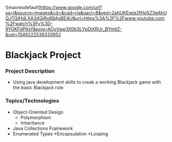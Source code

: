 ![maxresdefault]https://www.google.com/url?sa=i&source=images&cd=&cad=rja&uact=8&ved=2ahUKEwiq2fHq5Z3gAhUQJTQIHdLXA34QjRx6BAgBEAU&url=https%3A%2F%2Fwww.youtube.com%2Fwatch%3Fv%3D-9YGKFdP6sY&psig=AOvVaw3X0b3LYpDiXRUr_BYmIiZ-&ust=1549222539333952

# Blackjack Project

### Project Description
* Using java development skills to creak a working Blackjack game with the basic Blackjack rule.


### Topics/Technologies
* Object-Oriented Design
  * Polymorphism
  * Inheritance
* Java Collections Framework
* Enumerated Types
*Encapsulation
*Looping
